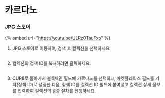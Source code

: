 # 카르다노

### JPG 스토어



{% embed url="https://youtu.be/ULRz0TauFxo" %}

1. JPG 스토어로 이동하여, 검색 후 컬렉션을 선택하세요.

<figure><img src="../../.gitbook/assets/Screenshot 2024-08-30 at 06.59.10.png" alt=""><figcaption></figcaption></figure>

2. 컬렉션의 정책 ID를 복사하려면 클릭하세요.

<figure><img src="../../.gitbook/assets/Screenshot 2024-08-30 at 07.00.30.png" alt=""><figcaption></figcaption></figure>

3. CUR8로 돌아가서 블록체인 필드에 카르다노를 선택하고, 마켓플레이스 필드를 기타(정책 ID)로 설정한 다음, 정책 ID를 컬렉션 ID 필드에 붙여넣고 컬렉션 상세 정보를 입력하여 컬렉션의 검증 절차를 진행하세요.

<figure><img src="../../.gitbook/assets/Screenshot 2025-01-31 at 10.56.00.png" alt=""><figcaption></figcaption></figure>